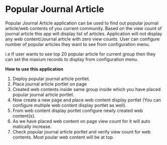 Popular Journal Article
=======================

Popular Journal Article application can be used to find out popular journal article/web contents of you current community. Based on the view count of journal article this app will display list of articles. Application will not display any web content/Journal article with zero view counts. User can configure number of popular articles they want to see from configuration menu. 

i.e If user wants to see top 20 popular article for current group then they can set the maxium records to display from configuration menu.

<b>How to use this application</b>

1) Deploy popular journal article portlet.
2) Place journal article portlet on page
3) Created web contents inside same group inside which you have placed popular journal article portlet.
4) Now create a new page and place web content display portlet (You can configure multiple web content display portlet as well).
5) From web content display portlet configure newly created web content(s).
6) As we have placed web content on page view count for it will auto matically increase.
7) Check popular journal article portlet and verify view count for web contents. Most poular web content will be at top.

